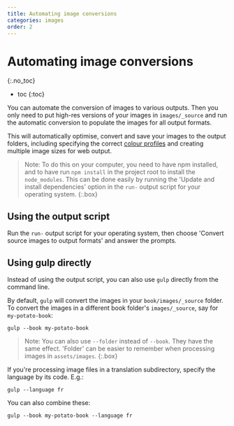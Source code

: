 ```yaml
---
title: Automating image conversions
categories: images
order: 2
---
```


# Automating image conversions
{:.no_toc}

* toc
{:toc}

You can automate the conversion of images to various outputs. Then you only need to put high-res versions of your images in `images/_source` and run the automatic conversion to populate the images for all output formats.

This will automatically optimise, convert and save your images to the output folders, including specifying the correct [colour profiles](../layout/colour-profiles.html) and creating multiple image sizes for web output.

> Note: To do this on your computer, you need to have npm installed, and to have run `npm install` in the project root to install the `node_modules`. This can be done easily by running the 'Update and install dependencies' option in the `run-` output script for your operating system.
{:.box}

## Using the output script

Run the `run-` output script for your operating system, then choose 'Convert source images to output formats' and answer the prompts.

## Using gulp directly

Instead of using the output script, you can also use `gulp` directly from the command line.

By default, `gulp` will convert the images in your `book/images/_source` folder. To convert the images in a different book folder's `images/_source`, say for `my-potato-book`:

``` shell
gulp --book my-potato-book
```

> Note: You can also use `--folder` instead of `--book`. They have the same effect. 'Folder' can be easier to remember when processing images in `assets/images`.
{:.box}

If you're processing image files in a translation subdirectory, specify the language by its code. E.g.:

``` shell
gulp --language fr
```

You can also combine these:

``` shell
gulp --book my-potato-book --language fr
```
